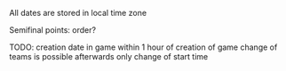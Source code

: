 All dates are stored in local time zone

Semifinal points:
order?


TODO: creation date in game
within 1 hour of creation of game change of teams is possible
afterwards only change of start time

